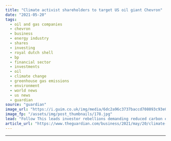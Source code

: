 ```yaml
---
title: "Climate activist shareholders to target US oil giant Chevron"
date: "2021-05-20"
tags: 
  - oil and gas companies
  - chevron
  - business
  - energy industry
  - shares
  - investing
  - royal dutch shell
  - bp
  - financial sector
  - investments
  - oil
  - climate change
  - greenhouse gas emissions
  - environment
  - world news
  - us news
  - guardian
source: "guardian"
image_url: "https://i.guim.co.uk/img/media/6dc2a96c3737baccd708093c93e02477c1ba40cd/0_105_5350_3210/master/5350.jpg?width=460&quality=85&auto=format&fit=max&s=8e888dc291c056a1e8310b3391fe26f3"
image_fp: "/assets/img/post_thumbnails/178.jpg"
lead: "Follow This leads investor rebellions demanding reduced carbon emissions to tackle global heating The climate activist shareholder group that has led investor rebellions at Shell and BP will next week target the US oil major Chevron, with demands to ..."
article_url: "https://www.theguardian.com/business/2021/may/20/climate-activist-shareholders-to-target-us-oil-giant-chevron"
---
```


---

